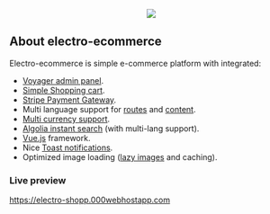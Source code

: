 <p align="center"><img src="https://electro-shopp.000webhostapp.com/storage/settings/May2018/Xl1MlT4Qe9B3XtJuou7Y.png"></p>

## About electro-ecommerce

Electro-ecommerce is simple e-commerce platform with integrated:

- [Voyager admin panel](https://laravelvoyager.com).
- [Simple Shopping cart](https://github.com/Crinsane/LaravelShoppingcart).
- [Stripe Payment Gateway](https://stripe.com).
- Multi language support for [routes](https://github.com/mcamara/laravel-localization) and [content](https://github.com/dimsav/laravel-translatable).
- [Multi currency support](https://github.com/Torann/laravel-currency).
- [Algolia instant search](https://www.algolia.com) (with multi-lang support).
- [Vue.js](https://laravel.com/docs/queues) framework.
- Nice [Toast notifications](https://github.com/shakee93/vue-toasted).
- Optimized image loading ([lazy images](https://github.com/alexjoverm/v-lazy-image) and caching).

### Live preview
https://electro-shopp.000webhostapp.com
